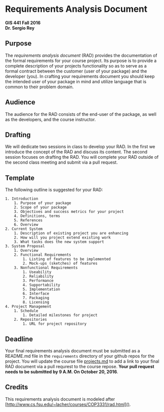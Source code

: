 # Requirements Analysis Document

**GIS 441 Fall 2016  
Dr. Sergio Rey**

## Purpose
The *requirements analysis document* (RAD) provides the documentation of the formal requirements for your course project. Its purpose is to provide a complete description of your projects functionality so as to serve as a formal contract between the customer (user of your package) and the developer (you). In crafting your requirements document you should keep the intended user of your package in mind and utilize language that is common to their problem domain.


## Audience

The audience for the RAD consists of the end-user of the package, as well as the developers, and the course instructor.

## Drafting

We will dedicate two sessions in class to develop your RAD. In the first we introduce the concept of the RAD and discuss its content. The second session focuses on drafting the RAD. You will complete your RAD outside of the second class meeting and submit via a pull request.

## Template

The following outline is suggested for your RAD:

```
1. Introduction
	1. Purpose of your package
	2. Scope of your package
	3. Objectives and success metrics for your project
	4. Definitions, terms
	5. References
	6. Overview
2. Current System
	1. Description of existing project you are enhancing
	2. How will you project extend existing work
	3. What tasks does the new system support
3. System Proposal
	1. Overview
	2. Functional Requirements
		1. Listing of features to be implemented
		2. Mock-ups (sketches) of features
	3. Nonfunctional Requirements
		1. Useability
		2. Reliability
		3. Performance
		4. Supportability
		5. Implementation
		6. Interface
		7. Packaging
		8. Licensing
4. Project Management
	1. Schedule
		1. Detailed milestones for project
	2. Repositories
		1. URL for project repository
```

## Deadline

Your final requirements analysis document must be submitted as a README.md file in the `requirements` directory of your github repos for the project. You will update the course file [projects.md](projects.md) to add a link to your final RAD document via a pull requrest to the course repose. **Your pull request needs to be submitted by 9 A.M. On October 20, 2016**.

## Credits

This requirements analysis document is modeled after [http://www.cs.fsu.edu/~lacher/courses/COP3331/rad.html]().

